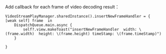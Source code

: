 Add callback for each frame of video decoding result：

```
VideoStreamPlayManager.sharedInstance().insertNewFrameHandler = { [weak self] frame  in
    DispatchQueue.main.async {
        self?.view.makeToast("insertNewFrameHandler  width: \(frame.width)  height: \(frame.height) timeStamp: \(frame.timeStamp)")
    }
    
}
```
